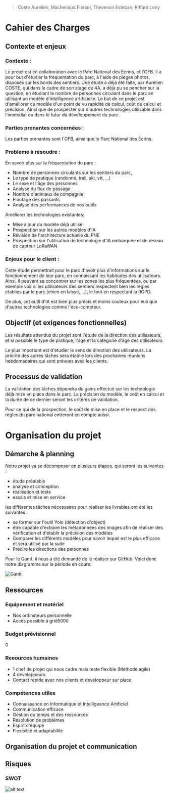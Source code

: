 >Coste Aurelien, Machenaud Florian, Thevenon Esteban, Riffard Lony
# Cahier des Charges

## Contexte et enjeux

### Contexte :

Le projet est en collaboration avec le Parc National des Écrins, et l'OFB. Il a pour but d'étudier la fréquentation du parc, à l'aide de pièges photos, disposés sur les bords des sentiers.
Une étude a déjà été faite, par Aurélien COSTE, qui dans le cadre de son stage de 4A, a déjà pu se pencher sur la question, en étudiant le nombre de personnes circulant dans le parc en utilisant un modèle d'intelligence artificielle.
Le but de ce projet est d'améliorer ce modèle d'un point de vu rapidité de calcul, coût de calcul et précision. Ainsi que de prospecter sur d'autres technologies utilisable dans l'immédiat ou dans le futur du développement du parc.

### Parties prenantes concernées :

Les parties prenantes sont l'OFB, ainsi que le Parc National des Écrins.

### Problème à résoudre :

En savoir plus sur la fréquentation du parc :
- Nombre de personnes circulants sur les sentiers du parc,
- Le type de pratique (randonné, trail, ski, vtt, ...)
- Le sexe et l'âge des personnes
- Analyse du flux de passage
- Nombre d'animaux de compagnie
- Floutage des passants
- Analyse des performances de nos outils

Améliorer les technologies existantes:
- Mise à jour du modèle déjà utilisé
- Prospection sur les autres modèles d'IA
- Révision de l'architecture actuelle du PNE
- Prospection sur l'utilisation de technologie
d'IA embarquée et de réseau de capteur LoRaWAN

### Enjeux pour le client :

Cette étude permettrait pour le parc d'avoir plus d'informations sur le fonctionnement de leur parc, en connaissant les habitudes des utilisateurs. Ainsi, il peuvent se concentrer sur les zones les plus fréquentées, ou par exemple voir si les utilisateurs des sentiers respectent bien les règles établies par le parc (chien en laisse, ...), le tout en respectant la RGPD.

De plus, cet outil d'IA est bien plus précis et moins couteux pour eux que d'autres technologies comme l'éco-compteur.

## Objectif (et exigences fonctionnelles)

Les résultats attendus du projet sont l'étude de la direction des utilisateurs, et si possible le type de pratique, l'âge et la catégorie d'âge des utilisateurs.

Le plus important est d'étudier le sens de direction des utilisateurs. La priorité des autres tâches sera établie lors des prochaines réunions hebdomadaires qui sont prévues avec les clients.

## Processus de validation

La validation des tâches dépendra du gains effectué sur les technologie déjà mise en place dans le parc. La précision du modèle, le coût en calcul et la durée de ce dernier seront les critères de validation.

Pour ce qui de la prospection, le coût de mise en place et le respect des règles du parc national entreront en compte aussi.

# Organisation du projet

## Démarche & planning

Notre projet va se décomposer en plusieurs étapes, qui seront les suivantes :

- étude préalable
- analyse et conception
- réalisation et tests
- essais et mise en service

les différentes tâches nécessaires pour réaliser les livrables ont été les suivantes :

- se former sur l'outil Yolo (détection d'object)
- être capable d'extraire les métadonnées des images afin de réaliser des vérification et d'établir la précision des modèles
- Comparer les différents modèles pour savoir lequel est le plus efficace et sera utilisé par la suite
- Prédire les directions des personnes

Pour le Gantt, il nous a été demandé de le réaliser sur GitHub. Voici donc notre diagramme sur la période en cours:

![Gantt](https://i.ibb.co/6yG6vwk/Capture-d-e-cran-2024-02-07-a-09-42-10.png)

## Ressources

### Equipement et matériel
- Nos ordinateurs personnelle
- Accès possible à grid5000

### Budget prévisionnel
0

### Reeources humaines 
- 1 chef de projet qui nous cadre mais reste flexible (Méthode agile)
- 4 développeurs
- Contact repide avec nos clients et developpeur sur place

### Compétences utiles
- Connaissance en Informatique et Intelligeance Artificiel
- Communication efficace
- Gestion du temps et des ressources
- Résolution de problèmes
- Esprit d'équipe
- Flexibilité et adaptabilité

## Organisation du projet et communication

## Risques

### SWOT
  ![alt text](https://cdn.discordapp.com/attachments/829297963742134282/1204711693532397599/image.png?ex=65d5ba32&is=65c34532&hm=191f501d4b1b094f5a44e6447c59dd5c175dc20b458056f5292e9d7bebee2907&)
